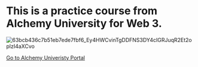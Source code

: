 # This is a practice course from Alchemy University for Web 3.

![63bcb436c7b51eb7ede7fbf6_Ey4HWCvinTgDDFNS3DY4cIGRJuqR2Et2oplzI4aXCvo](https://user-images.githubusercontent.com/68079401/219317506-4d361273-64f8-4be7-a7c1-072c7c5edc0b.png)

[Go to Alchemy Univeristy Portal](https://university.alchemy.com)
